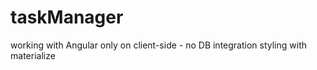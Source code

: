 # taskManager
working with Angular only on client-side - no DB integration
styling with materialize
